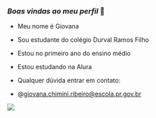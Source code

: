### *Boas vindas ao meu perfil* 🖤

- Meu nome é Giovana 


- Sou estudante do colégio Durval Ramos Filho
- Estou no primeiro ano do ensino médio
- Estou estudando na Alura

- Qualquer dúvida entrar em contato:
- @giovana.chimini.ribeiro@escola.pr.gov.br

![](https://media.tenor.com/WFohDRSc-UcAAAAC/silly-cat-silly.gif)

